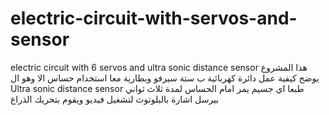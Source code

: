 # electric-circuit-with-servos-and-sensor
electric circuit with 6 servos and ultra sonic distance sensor
هذا المشروع يوضح كيفية عمل دائرة كهربائية ب ستة سيرفو وبطارية معا استخدام حساس الا وهو ال Ultra sonic distance sensor طبعا اي جسيم يمر امام الحساس لمدة ثلاث ثواني بيرسل اشارة بالبلوتوث لتشغيل فيديو ويقوم بتحريك الذراع  
